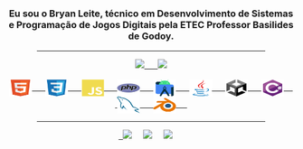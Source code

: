 <div align="center">
  <h3>Eu sou o Bryan Leite, técnico em Desenvolvimento de Sistemas e Programação de Jogos Digitais pela ETEC Professor Basilides de Godoy.</h3>
</div>

<div align="center">
  <hr width="80%">
</div>

<div align="center">
  <a href="https://github.com/BryanLeite-dev">
  <img height="180em" src="https://github-readme-stats.vercel.app/api?username=BryanLeite-dev&show_icons=true&theme=tokyonight&include_all_commits=true&count_private=true"/>
    ‎ ‎ ‎ ‎ ‎ 
  <img height="180em" src="https://github-readme-stats.vercel.app/api/top-langs/?username=BryanLeite-dev&layout=compact&langs_count=7&theme=tokyonight"/>
</div>
  
<div style="display: inline_block" align="center"><br>
  <img align="center" alt="Bryan-HTML" height="30" width="40" src="https://raw.githubusercontent.com/devicons/devicon/master/icons/html5/html5-original.svg">
  ‎ ‎ ‎ ‎ ‎  
  <img align="center" alt="Bryan-CSS" height="30" width="40" src="https://raw.githubusercontent.com/devicons/devicon/master/icons/css3/css3-original.svg">
  ‎ ‎ ‎ ‎ ‎  
  <img align="center" alt="Bryan-Js" height="30" width="40" src="https://raw.githubusercontent.com/devicons/devicon/master/icons/javascript/javascript-plain.svg">
  ‎ ‎ ‎ ‎ ‎  
  <img align="center" alt="Bryan-PHP" height="30" width="40" src="https://github.com/devicons/devicon/blob/master/icons/php/php-original.svg">
  ‎ ‎ ‎ ‎ ‎ 
  <img align="center" alt="Bryan-Android" height="30" width="40" src="https://github.com/devicons/devicon/blob/master/icons/androidstudio/androidstudio-original.svg">
  ‎ ‎ ‎ ‎ ‎ 
  <img align="center" alt="Bryan-Java" height="30" width="40" src="https://raw.githubusercontent.com/devicons/devicon/master/icons/java/java-original.svg">
  ‎ ‎ ‎ ‎ ‎ 
  <img align="center" alt="Bryan-Unity" height="30" width="40" src="https://github.com/devicons/devicon/blob/master/icons/unity/unity-original.svg">
  ‎ ‎ ‎ ‎ ‎  
  <img align="center" alt="Bryan-Csharp" height="30" width="40" src="https://raw.githubusercontent.com/devicons/devicon/master/icons/csharp/csharp-original.svg">
  ‎ ‎ ‎ ‎ ‎  
  <img align="center" alt="Bryan-Mysql" height="30" width="40" src="https://github.com/devicons/devicon/blob/master/icons/mysql/mysql-original.svg">
  ‎ ‎ ‎ ‎ ‎ 
  <img align="center" alt="Bryan-Blender" height="30" width="40" src="https://github.com/devicons/devicon/blob/master/icons/blender/blender-original.svg">
  ‎ ‎ ‎ ‎ ‎ 
</div>
  
<div align="center">
  <hr width="80%">
</div>

<div align="center"> ‎ ‎ 
  <a href="https://www.instagram.com/o_bryan_leite" target="_blank"><img src="https://img.shields.io/badge/-Instagram-%23E4405F?style=for-the-badge&logo=instagram&logoColor=white" target="_blank"></a>‎ ‎ ‎ ‎ ‎ 
  <a href = "mailto:contatobryanmarrinez03@gmail.com"><img src="https://img.shields.io/badge/-Gmail-%23333?style=for-the-badge&logo=gmail&logoColor=white" target="_blank"></a>‎ ‎ ‎ ‎ ‎ 
  <a href="https://www.linkedin.com/in/bryan-martinez-63475b223" target="_blank"><img src="https://img.shields.io/badge/-LinkedIn-%230077B5?style=for-the-badge&logo=linkedin&logoColor=white" target="_blank"></a> ‎ ‎ ‎ ‎ ‎ 
 
</div>
